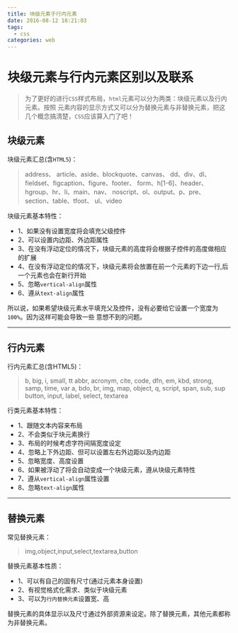 ```yaml
---
title: 块级元素于行内元素
date: 2016-08-12 18:21:03
tags: 
  - css
categories: web
---
```


# 块级元素与行内元素区别以及联系

>为了更好的进行`CSS`样式布局，`html`元素可以分为两类：块级元素以及行内元素。按照
元素内容的显示方式又可以分为替换元素与非替换元素，把这几个概念搞清楚，`CSS`应该算入门了吧！

<!-- more -->

## 块级元素

块级元素汇总(含`HTML5`)：
>address、 article、aside、blockquote、canvas、
dd、div、dl、fieldset、figcaption、figure、footer、
form、h[1-6]、header、hgroup、hr、li、main、nav、
noscript、ol、output、p、pre、section、table、tfoot、
ul、video


块级元素基本特性：

- 1、如果没有设置宽度将会填充父级控件
- 2、可以设置内边距、外边距属性
- 3、在没有浮动定位的情况下，块级元素的高度将会根据子控件的高度做相应的扩展
- 4、在没有浮动定位的情况下，块级元素将会放置在前一个元素的下边一行,后一个元素也会在新行开始
- 5、忽略`vertical-align`属性
- 6、遵从`text-align`属性

所以说，如果希望块级元素水平填充父及控件，没有必要给它设置一个宽度为`100%`。因为这样可能会导致一些
意想不到的问题。

---

## 行内元素

行内元素汇总(含HTML5)：
>b, big, i, small, tt
abbr, acronym, cite, code, dfn, em, kbd, strong, samp, time, var
a, bdo, br, img, map, object, q, script, span, sub, sup
button, input, label, select, textarea

行类元素基本特性：

- 1、跟随文本内容来布局
- 2、不会类似于块元素换行
- 3、布局的时候考虑字符间隔宽度设定
- 4、忽略上下外边距、但可以设置左右外边距以及内边距
- 5、忽略宽度、高度设置
- 6、如果被浮动了将会自动变成一个块级元素，遵从块级元素特性
- 7、遵从`vertical-align`属性设置
- 8、忽略`text-align`属性

---

## 替换元素

常见替换元素：
>img,object,input,select,textarea,button

替换元素基本性质：

- 1、可以有自己的固有尺寸(通过元素本身设置)
- 2、有视觉格式化需求、类似于块级元素
- 3、可以为`行内替换元素`设置宽、高

替换元素的具体显示以及尺寸通过外部资源来设定。除了替换元素，其他元素都称为非替换元素。
